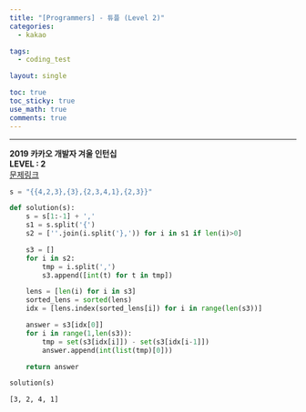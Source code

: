 ```yaml
---
title: "[Programmers] - 튜플 (Level 2)"
categories:
  - kakao

tags:
  - coding_test

layout: single

toc: true
toc_sticky: true
use_math: true
comments: true
---
```


---
**2019 카카오 개발자 겨울 인턴십**  
**LEVEL : 2**   
[문제링크](https://programmers.co.kr/learn/courses/30/lessons/64065)  


```python
s = "{{4,2,3},{3},{2,3,4,1},{2,3}}"
```


```python
def solution(s):
    s = s[1:-1] + ','
    s1 = s.split('{')
    s2 = [''.join(i.split('},')) for i in s1 if len(i)>0]

    s3 = []
    for i in s2:
        tmp = i.split(',')
        s3.append([int(t) for t in tmp])

    lens = [len(i) for i in s3]
    sorted_lens = sorted(lens)
    idx = [lens.index(sorted_lens[i]) for i in range(len(s3))]

    answer = s3[idx[0]]
    for i in range(1,len(s3)):
        tmp = set(s3[idx[i]]) - set(s3[idx[i-1]])
        answer.append(int(list(tmp)[0]))

    return answer
```


```python
solution(s)
```




    [3, 2, 4, 1]
